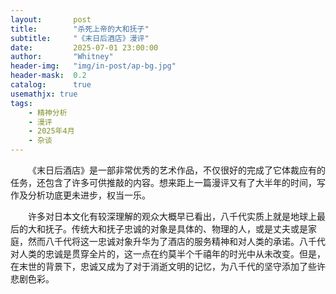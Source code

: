 ```yaml
---
layout:       post
title:        "杀死上帝的大和抚子"
subtitle:     "《末日后酒店》漫评"
date:         2025-07-01 23:00:00
author:       "Whitney"
header-img:   "img/in-post/ap-bg.jpg"
header-mask:  0.2
catalog:      true
usemathjx: true
tags:
    - 精神分析
    - 漫评
    - 2025年4月
    - 杂谈
---
```


&emsp;&emsp;《末日后酒店》是一部非常优秀的艺术作品，不仅很好的完成了它体裁应有的任务，还包含了许多可供推敲的内容。想来距上一篇漫评又有了大半年的时间，写作及分析功底更未进步，权当一乐。

&emsp;&emsp;许多对日本文化有较深理解的观众大概早已看出，八千代实质上就是地球上最后的大和抚子。传统大和抚子忠诚的对象是具体的、物理的人，或是丈夫或是家庭，然而八千代将这一忠诚对象升华为了酒店的服务精神和对人类的承诺。八千代对人类的忠诚是贯穿全片的，这一点在约莫半个千禧年的时光中从未改变。但是，在末世的背景下，忠诚又成为了对于消逝文明的记忆，为八千代的坚守添加了些许悲剧色彩。